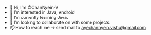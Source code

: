 - 👋 Hi, I’m @ChanNyein-V
- 💞️ I’m interested in Java, Android.
- 🌱 I’m currently learning Java.
- 👀 I’m looking to collaborate on with some projects.
- 📫 How to reach me -> send mail to ayechannyein.vishu@gmail.com

<!---
ChanNyein-V/ChanNyein-V is a ✨ special ✨ repository because its `README.md` (this file) appears on your GitHub profile.
You can click the Preview link to take a look at your changes.
--->
